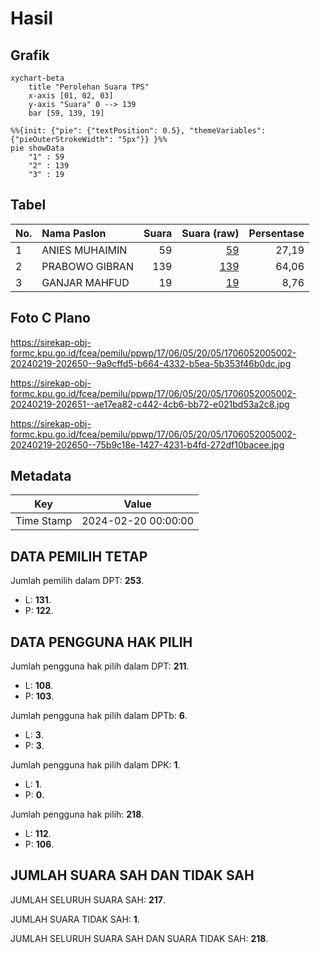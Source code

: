 # Hasil

## Grafik

```mermaid
xychart-beta
    title "Perolehan Suara TPS"
    x-axis [01, 02, 03]
    y-axis "Suara" 0 --> 139
    bar [59, 139, 19]
```

```mermaid
%%{init: {"pie": {"textPosition": 0.5}, "themeVariables": {"pieOuterStrokeWidth": "5px"}} }%%
pie showData
    "1" : 59
    "2" : 139
    "3" : 19
```

## Tabel

| No. | Nama Paslon    | Suara | Suara (raw) | Persentase |
|:--- |:-------------- | -----:| -----------:| ----------:|
| 1   | ANIES MUHAIMIN | 59    | [59][p-1]   | 27,19      |
| 2   | PRABOWO GIBRAN | 139   | [139][p-2]  | 64,06      |
| 3   | GANJAR MAHFUD  | 19    | [19][p-3]   | 8,76       |


[p-1]: https://github.com/gigit-pemilu/pemilu-2024-17-bengkulu/blob/main/pilpres/hitung-suara/sub/17-bengkulu/sub/06-muko-muko/sub/05-ipuh/sub/2005-pulau-baru/sub/002-tps/sub/paslon-1.txt
[p-2]: https://github.com/gigit-pemilu/pemilu-2024-17-bengkulu/blob/main/pilpres/hitung-suara/sub/17-bengkulu/sub/06-muko-muko/sub/05-ipuh/sub/2005-pulau-baru/sub/002-tps/sub/paslon-2.txt
[p-3]: https://github.com/gigit-pemilu/pemilu-2024-17-bengkulu/blob/main/pilpres/hitung-suara/sub/17-bengkulu/sub/06-muko-muko/sub/05-ipuh/sub/2005-pulau-baru/sub/002-tps/sub/paslon-3.txt

## Foto C Plano

https://sirekap-obj-formc.kpu.go.id/fcea/pemilu/ppwp/17/06/05/20/05/1706052005002-20240219-202650--9a9cffd5-b664-4332-b5ea-5b353f46b0dc.jpg

https://sirekap-obj-formc.kpu.go.id/fcea/pemilu/ppwp/17/06/05/20/05/1706052005002-20240219-202651--ae17ea82-c442-4cb6-bb72-e021bd53a2c8.jpg

https://sirekap-obj-formc.kpu.go.id/fcea/pemilu/ppwp/17/06/05/20/05/1706052005002-20240219-202650--75b9c18e-1427-4231-b4fd-272df10bacee.jpg


## Metadata

| Key        | Value               |
| ---------- | ------------------- |
| Time Stamp | 2024-02-20 00:00:00 |


## DATA PEMILIH TETAP

Jumlah pemilih dalam DPT: **253**.
 * L: **131**.
 * P: **122**.

## DATA PENGGUNA HAK PILIH

Jumlah pengguna hak pilih dalam DPT: **211**.
 * L: **108**.
 * P: **103**.

Jumlah pengguna hak pilih dalam DPTb: **6**.
 * L: **3**.
 * P: **3**.

Jumlah pengguna hak pilih dalam DPK: **1**.
 * L: **1**.
 * P: **0**.

Jumlah pengguna hak pilih: **218**.
 * L: **112**.
 * P: **106**.

## JUMLAH SUARA SAH DAN TIDAK SAH

JUMLAH SELURUH SUARA SAH: **217**.

JUMLAH SUARA TIDAK SAH: **1**.

JUMLAH SELURUH SUARA SAH DAN SUARA TIDAK SAH: **218**.



